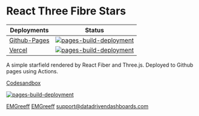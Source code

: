 # React Three Fibre Stars
|                                                         Deployments |         Status                                       |
| ---------------------------------------------------------------------|:--------------------------------------------------:|
| [Github-Pages](https://greeffer.com/react-three-fibre-stars/)        | [![pages-build-deployment](https://github.com/modster/react-three-fibre-stars/actions/workflows/pages/pages-build-deployment/badge.svg)](https://github.com/modster/react-three-fibre-stars/actions/workflows/pages/pages-build-deployment)|
| [Vercel](https://datadrivendashboards.com/)                          | [![pages-build-deployment](https://github.com/modster/react-three-fibre-stars/actions/workflows/pages/pages-build-deployment/badge.svg)](https://github.com/modster/react-three-fibre-stars/actions/workflows/pages/pages-build-deployment)|


A simple starfield rendered by React Fiber and Three.js. Deployed to Github pages using Actions.

[Codesandbox](https://codesandbox.io/s/github/modster/react-three-fibre-stars)


[![pages-build-deployment](https://github.com/modster/react-three-fibre-stars/actions/workflows/pages/pages-build-deployment/badge.svg)](https://github.com/modster/react-three-fibre-stars/actions/workflows/pages/pages-build-deployment)

[EMGreeff](https://github.com/modster)
[EMGreeff](https://github.com/modster)
<support@datadrivendashboards.com>
